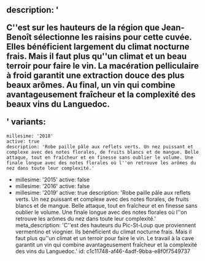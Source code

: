 description: '<p>C''est sur les hauteurs de la région que Jean-Benoît sélectionne les raisins pour cette cuvée. Elles bénéficient largement du climat nocturne frais. Mais il faut plus qu''un climat et un beau terroir pour faire le vin. La macération pelliculaire à froid garantit une extraction douce des plus beaux arômes. Au final, un vin qui combine avantageusement fraîcheur et la complexité des beaux vins du Languedoc.</p>'
variants:
  -
    millesime: '2018'
    active: true
    description: 'Robe paille pâle aux reflets verts. Un nez puissant et complexe avec des notes florales, de fruits blancs et de mangue. Belle attaque, tout en fraîcheur et en finesse sans oublier le volume. Une finale longue avec des notes florales où l''on retrouve les arômes du nez dans toute leur complexité.'
  -
    millesime: '2015'
    active: false
  -
    millesime: '2016'
    active: false
  -
    millesime: '2019'
    active: true
    description: 'Robe paille pâle aux reflets verts. Un nez puissant et complexe avec des notes florales, de fruits blancs et de mangue. Belle attaque, tout en fraîcheur et en finesse sans oublier le volume. Une finale longue avec des notes florales où l''on retrouve les arômes du nez dans toute leur complexité.'
meta_description: 'C''est des hauteurs du Pic-St-Loup que proviennent vermentino et viognier. Ils bénéficient du climat nocturne frais. Mais il faut plus qu''un climat et un terroir pour faire le vin. Le travail à la cave garantit un vin qui combine avantageusement fraîcheur et la complexité des vins du Languedoc.'
id: c1c11748-af46-4adf-9bba-e8f0f7549737
